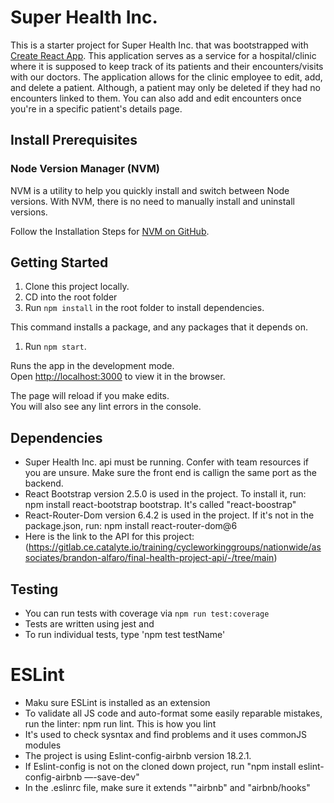 # Super Health Inc.

This is a starter project for Super Health Inc. that was bootstrapped with [Create React App](https://github.com/facebook/create-react-app).
This application serves as a service for a hospital/clinic where it is supposed to keep track of its patients and their encounters/visits with our doctors. The application allows for the clinic employee to edit, add, and delete a patient. Although, a patient may only be deleted if they had no encounters linked to them. You can also add and edit encounters once you're in a specific patient's details page.

## Install Prerequisites

### Node Version Manager (NVM)

NVM is a utility to help you quickly install and switch between Node versions. With NVM, there is no need to manually install and uninstall versions.

Follow the Installation Steps for [NVM on GitHub](https://github.com/coreybutler/nvm-windows).

## Getting Started

1. Clone this project locally.
1. CD into the root folder
1. Run `npm install` in the root folder to install dependencies.

This command installs a package, and any packages that it depends on.

1. Run `npm start`.

Runs the app in the development mode.\
Open [http://localhost:3000](http://localhost:3000) to view it in the browser.

The page will reload if you make edits.\
You will also see any lint errors in the console.

## Dependencies
* Super Health Inc. api must be running. Confer with team resources if you are unsure. Make sure the front end is callign the same port as the backend.
* React Bootstrap version 2.5.0 is used in the project. To install it, run: npm install react-bootstrap bootstrap. It's called "react-boostrap"
* React-Router-Dom version 6.4.2 is used in the project. If it's not in the package.json, run: npm install react-router-dom@6
* Here is the link to the API for this project: (https://gitlab.ce.catalyte.io/training/cycleworkinggroups/nationwide/associates/brandon-alfaro/final-health-project-api/-/tree/main)

## Testing
* You can run tests with coverage via `npm run test:coverage`
* Tests are written using jest and 
* To run individual tests, type 'npm test testName'

# ESLint
* Maku sure ESLint is installed as an extension
* To validate all JS code and auto-format some easily reparable mistakes, run the linter: npm run lint. This is how you lint
* It's used to check sysntax and find problems and it uses commonJS modules
* The project is using Eslint-config-airbnb version 18.2.1.
* If Eslint-config is not on the cloned down project, run "npm install eslint-config-airbnb —-save-dev"
* In the .eslinrc file, make sure it extends ""airbnb" and "airbnb/hooks"
